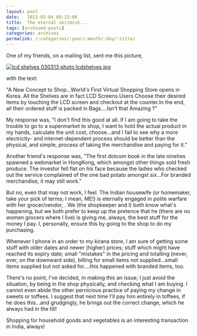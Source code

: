 ```yaml
---
layout: post
date:	2013-03-04 08:15:00
title:  The eternal skirmish...
tags: [archived-posts]
categories: archives
permalink: /:categories/:year/:month/:day/:title/
---
```

One of my friends, on a mailing list, sent me this picture,

<a href="http://s1264.beta.photobucket.com/user/mnypx/media/lcdshelves.jpg.html" target="_blank"><img src="http://i1264.photobucket.com/albums/jj483/mnypx/lcdshelves.jpg" border="0" alt="lcd shelves 030313 photo lcdshelves.jpg"/></a>

 with the text:

"A New Concept to Shop...World's First Virtual Shopping Store opens in Korea. All the Shelves are in fact LCD Screens.Users Choose their desired items by touching the LCD screen and checkout at the counter.In the end, all their ordered stuff is packed in Bags....Isn't that Amazing ?"

My response was, "I don't find this good at all. If I am going to take the trouble to go to a supermarket to shop, I want to hold the actual product in my hands, calculate the unit cost, choose...and I fail to see why a more electricity- and internet-dependent process should be better than the physical, and simple, process of taking the merchandise and paying for it."

Another friend's response was, "The first dotcom book in the late nineties spawned a webmarket in HongKong, which amongst other things sold fresh produce. The investor fell flat on his face because the ladies who checked out the service complained of the one bad potato amongst six…For branded merchandise, it may still work."

But no, even that may not work, I feel. The Indian housewife (or homemaker, take your pick of terms; I mean, ME!)  is eternally engaged in polite warfare with her grocer/vendor, . We (the shopkeeper and I) both know what's happening, but we both prefer to keep up the pretence that he (there are no women grocers where I live) is giving me, always, the best stuff for the money I pay. I, personally, ensure this by going to the shop to do my purchasing. 

Whenever I phone in an order to my kirana store, I am sure of getting some stuff with older dates and newer (higher) prices; stuff which might have reached its expiry date; small "mistakes" in the pricing and totalling (never, ever, on the downward side), billing for small items not supplied...small items supplied but not asked for....this happened with branded items, too.

There's no point, I've decided, in making this an issue; I just avoid the situation, by being in the shop physically, and checking what I am buying. I cannot even abide the other pernicious practice of paying my change in sweets or toffees. I suggest that next time I'll pay him entirely in toffees, if he does this...and grudgingly, he brings out the correct change, which he always had in the till!

Shopping for household goods and vegetables is an interesting transaction in India, always!
